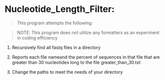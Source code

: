 # Nucleotide_Length_Filter:

> This program attempts the following:

> NOTE: This program does not utilize any formatters as an experiment in coding efficiency

1. Recursively find all fastq files in a directory 

2. Reports each file nameand the percent of sequences in that file that are greater than 30 nucleotides long to the file greater_than_30.txt

3. Change the paths to meet the needs of your directory
